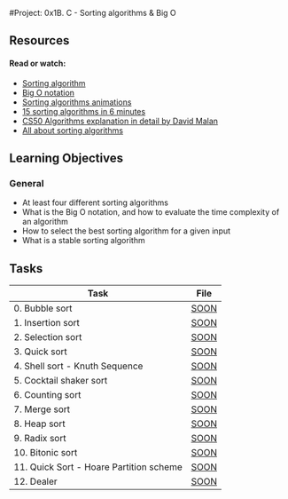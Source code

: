 #Project: 0x1B. C - Sorting algorithms & Big O

## Resources

#### Read or watch:

* [Sorting algorithm](https://intranet.alxswe.com/rltoken/-j5MKLBlzZAC2RfJ5DTBIg)
* [Big O notation](https://intranet.alxswe.com/rltoken/WRvrE2BaNVQFssHiUATTrw)
* [Sorting algorithms animations](https://intranet.alxswe.com/rltoken/ol0P7NbYVb5R31iOv4Q40A)
* [15 sorting algorithms in 6 minutes](https://intranet.alxswe.com/rltoken/_I0aEvhfJ66Xyob6dd9Utw)
* [CS50 Algorithms explanation in detail by David Malan](https://intranet.alxswe.com/rltoken/Ea93HeEYuNkOL7sGb6zzGg)
* [All about sorting algorithms](https://intranet.alxswe.com/rltoken/21X_eaj5RGcLIL9mZv2sqw)
## Learning Objectives

### General

* At least four different sorting algorithms
* What is the Big O notation, and how to evaluate the time complexity of an algorithm
* How to select the best sorting algorithm for a given input 
* What is  a stable sorting algorithm
## Tasks

| Task | File |
| ---- | ---- |
| 0. Bubble sort | [SOON](./) |
| 1. Insertion sort | [SOON](./) |
| 2. Selection sort | [SOON](./) |
| 3. Quick sort | [SOON](./) |
| 4. Shell sort - Knuth Sequence | [SOON](./) |
| 5. Cocktail shaker sort | [SOON](./) |
| 6. Counting sort | [SOON](./) |
| 7. Merge sort | [SOON](./) |
| 8. Heap sort | [SOON](./) |
| 9. Radix sort | [SOON](./) |
| 10. Bitonic sort | [SOON](./) |
| 11. Quick Sort - Hoare Partition scheme | [SOON](./) |
| 12. Dealer | [SOON](./) |
